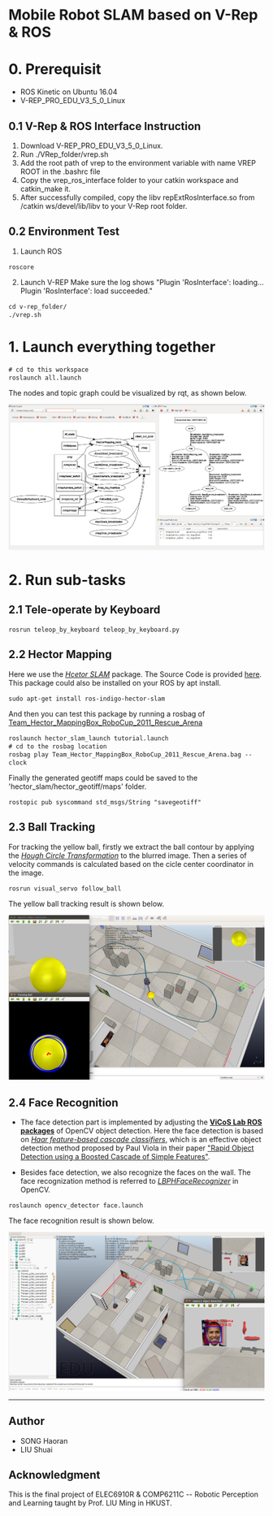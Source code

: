 # Mobile Robot SLAM based on V-Rep & ROS

# 0. Prerequisit

- ROS Kinetic on Ubuntu 16.04
- V-REP_PRO_EDU_V3_5_0_Linux


## 0.1 V-Rep & ROS Interface Instruction

1. Download V-REP_PRO_EDU_V3_5_0_Linux. 
2. Run ./VRep_folder/vrep.sh 
3. Add the root path of vrep to the environment variable with name VREP ROOT in the .bashrc file
4. Copy the vrep_ros_interface folder to your catkin workspace and catkin_make it.
5. After successfully compiled, copy the libv repExtRosInterface.so from /catkin ws/devel/lib/libv to your V-Rep root folder.

## 0.2 Environment Test

1. Launch ROS
```shell
roscore
```

2. Launch V-REP
Make sure the log shows "Plugin 'RosInterface': loading... Plugin 'RosInterface': load succeeded."
```shell
cd v-rep_folder/
./vrep.sh
```



# 1. Launch everything together
```shell
# cd to this workspace
roslaunch all.launch
```
The nodes and topic graph could be visualized by rqt, as shown below.

<img src="data/graph.png">



# 2. Run sub-tasks

## 2.1 Tele-operate by Keyboard
```shell
rosrun teleop_by_keyboard teleop_by_keyboard.py
```

## 2.2 Hector Mapping
Here we use the [*Hcetor SLAM*](http://wiki.ros.org/hector_slam) package. The Source Code is provided [here](https://github.com/tu-darmstadt-ros-pkg/hector_slam.git). This package could also be installed on your ROS by apt install. 
```shell
sudo apt-get install ros-indigo-hector-slam
```

And then you can test this package by running a rosbag of [Team_Hector_MappingBox_RoboCup_2011_Rescue_Arena](https://github.com/uscrs-art/beohawk-ros/blob/master/hector_slam/Team_Hector_MappingBox_RoboCup_2011_Rescue_Arena.bag)
```shell
roslaunch hector_slam_launch tutorial.launch
# cd to the rosbag location
rosbag play Team_Hector_MappingBox_RoboCup_2011_Rescue_Arena.bag --clock
```

Finally the generated geotiff maps could be saved to the 'hector_slam/hector_geotiff/maps' folder. 
```
rostopic pub syscommand std_msgs/String "savegeotiff" 
```

## 2.3 Ball Tracking
For tracking the yellow ball, firstly we extract the ball contour by applying the [*Hough Circle Transformation*](https://docs.opencv.org/2.4/doc/tutorials/imgproc/imgtrans/hough_circle/hough_circle.html) to the blurred image. Then a series of velocity commands is calculated based on the cicle center coordinator in the image.

```shell
rosrun visual_servo follow_ball
```
The yellow ball tracking result is shown below.

<img src="data/tracking.png">


## 2.4 Face Recognition
- The face detection part is implemented by adjusting the [**ViCoS Lab ROS packages**](https://github.com/vicoslab/vicos_ros) of OpenCV object detection. Here the face detection is based on [*Haar feature-based cascade classifiers*](https://docs.opencv.org/3.4.1/d7/d8b/tutorial_py_face_detection.html), which is an effective object detection method proposed by Paul Viola in their paper ["Rapid Object Detection using a Boosted Cascade of Simple Features"](https://www.cs.cmu.edu/~efros/courses/LBMV07/Papers/viola-cvpr-01.pdf).

- Besides face detection, we also recognize the faces on the wall. The face recognization method is referred to [*LBPHFaceRecognizer*](https://docs.opencv.org/3.4/df/d25/classcv_1_1face_1_1LBPHFaceRecognizer.html) in OpenCV.

```shell
roslaunch opencv_detector face.launch
```
The face recognition result is shown below.

<img src="data/face_recognization.png">


---

## Author
- SONG Haoran
- LIU Shuai

## Acknowledgment
This is the final project of ELEC6910R & COMP6211C -- Robotic Perception and Learning taught by Prof. LIU Ming in HKUST. 

